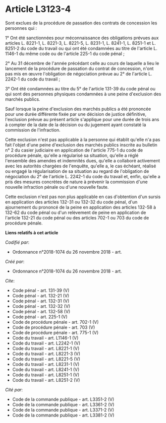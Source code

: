 # Article L3123-4

Sont exclues de la procédure de passation des contrats de concession les personnes qui : 

1° Ont été sanctionnées pour méconnaissance des obligations prévues aux articles L. 8221-1, L. 8221-3, L. 8221-5, L. 8231-1,
L. 8241-1, L. 8251-1 et L. 8251-2 du code du travail ou qui ont été condamnées au titre de l'article L. 1146-1 du même code
ou de l'article 225-1 du code pénal ; 

2° Au 31 décembre de l'année précédant celle au cours de laquelle a lieu le lancement de la procédure de passation du contrat
de concession, n'ont pas mis en œuvre l'obligation de négociation prévue au 2° de l'article L. 2242-1 du code du travail ; 

3° Ont été condamnées au titre du 5° de l'article 131-39 du code pénal ou qui sont des personnes physiques condamnées à une
peine d'exclusion des marchés publics. 

Sauf lorsque la peine d'exclusion des marchés publics a été prononcée pour une durée différente fixée par une décision de
justice définitive, l'exclusion prévue au présent article s'applique pour une durée de trois ans à compter de la date de la
décision ou du jugement ayant constaté la commission de l'infraction. 

Cette exclusion n'est pas applicable à la personne qui établit qu'elle n'a pas fait l'objet d'une peine d'exclusion des
marchés publics inscrite au bulletin n° 2 du casier judiciaire en application de l'article 775-1 du code de procédure pénale,
qu'elle a régularisé sa situation, qu'elle a réglé l'ensemble des amendes et indemnités dues, qu'elle a collaboré activement
avec les autorités chargées de l'enquête, qu'elle a, le cas échéant, réalisé ou engagé la régularisation de sa situation au
regard de l'obligation de négociation du 2° de l'article L. 2242-1 du code du travail et, enfin, qu'elle a pris des mesures
concrètes de nature à prévenir la commission d'une nouvelle infraction pénale ou d'une nouvelle faute. 

Cette exclusion n'est pas non plus applicable en cas d'obtention d'un sursis en application des articles 132-31 ou 132-32 du
code pénal, d'un ajournement du prononcé de la peine en application des articles 132-58 à 132-62 du code pénal ou d'un
relèvement de peine en application de l'article 132-21 du code pénal ou des articles 702-1 ou 703 du code de procédure
pénale.

**Liens relatifs à cet article**

_Codifié par_:

  - Ordonnance n°2018-1074 du 26 novembre 2018 - art.

_Créé par_:

  - Ordonnance n°2018-1074 du 26 novembre 2018 - art.

_Cite_:

  - Code pénal - art. 131-39 (V)
  - Code pénal - art. 132-21 (V)
  - Code pénal - art. 132-31 (V)
  - Code pénal - art. 132-32 (V)
  - Code pénal - art. 132-58 (V)
  - Code pénal - art. 225-1 (V)
  - Code de procédure pénale - art. 702-1 (V)
  - Code de procédure pénale - art. 703 (V)
  - Code de procédure pénale - art. 775-1 (V)
  - Code du travail - art. L1146-1 (V)
  - Code du travail - art. L2242-1 (V)
  - Code du travail - art. L8221-1 (V)
  - Code du travail - art. L8221-3 (V)
  - Code du travail - art. L8221-5 (V)
  - Code du travail - art. L8231-1 (V)
  - Code du travail - art. L8241-1 (V)
  - Code du travail - art. L8251-1 (V)
  - Code du travail - art. L8251-2 (V)

_Cité par_:

  - Code de la commande publique - art. L3351-2 (V)
  - Code de la commande publique - art. L3361-2 (V)
  - Code de la commande publique - art. L3371-2 (V)
  - Code de la commande publique - art. L3381-2 (V)
